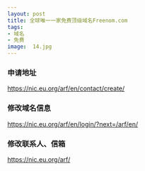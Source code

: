 ```yaml
---
layout: post
title: 全球唯一一家免费顶级域名Freenom.com
tags:
- 域名
- 免费
image:  14.jpg
---
```



### 申请地址<br>
https://nic.eu.org/arf/en/contact/create/

### 修改域名信息<br>
https://nic.eu.org/arf/en/login/?next=/arf/en/

### 修改联系人、信箱<br>
https://nic.eu.org/arf/



